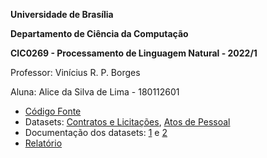 **Universidade de Brasília**

**Departamento de Ciência da Computação**

**CIC0269 - Processamento de Linguagem Natural - 2022/1**

 Professor: Vinícius R. P. Borges
 
 Aluna: Alice da Silva de Lima - 180112601


* [Código Fonte]()
* Datasets: [Contratos e Licitações](https://drive.google.com/file/d/1x-3C0ew_UoNddM3Sb40r7V5_cFKAaJaq/view?usp=sharing), [Atos de Pessoal](https://drive.google.com/file/d/1TDfUicwYDjJBFMabGFl0aIpqysAL4eiJ/view?usp=sharing)
* Documentação dos datasets: [1](https://github.com/UnB-KnEDLe/datasets/blob/master/corpus_2_contratos_licitacoes.md) e [2](https://github.com/UnB-KnEDLe/datasets/blob/master/anotacoes_atos_de_pessoal.md)
* [Relatório](https://github.com/alice7lima/PLN/blob/main/Projeto/Report.pdf)

